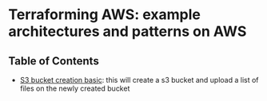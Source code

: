 # Terraforming AWS: example architectures and patterns on AWS

## Table of Contents
- [S3 bucket creation basic](./s3_bucket/README.md): this will create a s3 bucket and upload a list of files on the newly created bucket
